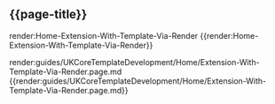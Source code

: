 ## {{page-title}}

render:Home-Extension-With-Template-Via-Render
{{render:Home-Extension-With-Template-Via-Render}}

render:guides/UKCoreTemplateDevelopment/Home/Extension-With-Template-Via-Render.page.md
{{render:guides/UKCoreTemplateDevelopment/Home/Extension-With-Template-Via-Render.page.md}}